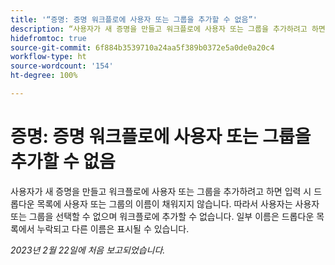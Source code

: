 ```yaml
---
title: '“증명: 증명 워크플로에 사용자 또는 그룹을 추가할 수 없음”'
description: “사용자가 새 증명을 만들고 워크플로에 사용자 또는 그룹을 추가하려고 하면 입력 시 드롭다운 목록에 사용자 또는 그룹의 이름이 채워지지 않습니다. 따라서 사용자는 사용자 또는 그룹을 선택할 수 없으며 워크플로에 추가할 수 없습니다. 일부 이름은 드롭다운 목록에서 누락되고 다른 이름은 표시될 수 있습니다.”
hidefromtoc: true
source-git-commit: 6f884b3539710a24aa5f389b0372e5a0de0a20c4
workflow-type: ht
source-wordcount: '154'
ht-degree: 100%

---
```



# 증명: 증명 워크플로에 사용자 또는 그룹을 추가할 수 없음

사용자가 새 증명을 만들고 워크플로에 사용자 또는 그룹을 추가하려고 하면 입력 시 드롭다운 목록에 사용자 또는 그룹의 이름이 채워지지 않습니다. 따라서 사용자는 사용자 또는 그룹을 선택할 수 없으며 워크플로에 추가할 수 없습니다. 일부 이름은 드롭다운 목록에서 누락되고 다른 이름은 표시될 수 있습니다.

_2023년 2월 22일에 처음 보고되었습니다._

